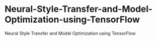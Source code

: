 # Neural-Style-Transfer-and-Model-Optimization-using-TensorFlow
Neural Style Transfer and Model Optimization using TensorFlow
